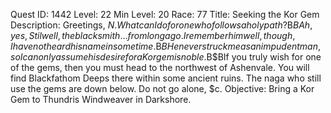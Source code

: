 Quest ID: 1442
Level: 22
Min Level: 20
Race: 77
Title: Seeking the Kor Gem
Description: Greetings, $N. What can I do for one who follows a holy path?$B$BAh, yes, Stilwell, the blacksmith... from long ago. I remember him well, though, I have not heard his name in some time.$B$BHe never struck me as an impudent man, so I can only assume his desire for a Kor gem is noble.$B$BIf you truly wish for one of the gems, then you must head to the northwest of Ashenvale. You will find Blackfathom Deeps there within some ancient ruins. The naga who still use the gems are down below. Do not go alone, $c.
Objective: Bring a Kor Gem to Thundris Windweaver in Darkshore.
